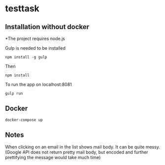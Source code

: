 # testtask
<h2>Installation without docker</h2>
*The project requires node.js

Gulp is needed to be installed

<code>npm install -g gulp</code>

Then

<code>npm install</code>

To run the app on localhost:8081

<code>gulp run</code>

<h2>Docker</h2>
<code>docker-compose up</code>

<h2>Notes</h2>
 When clicking on an email in the list shows mail body. It can be quite messy. (Google API does not return pretty mail body, but encoded and further prettifying the message would take much time)
